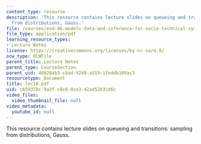 ```yaml
---
content_type: resource
description: 'This resource contains lecture slides on queueing and transitions: sampling
  from distributions, Gauss.'
file: /courses/esd-86-models-data-and-inference-for-socio-technical-systems-spring-2007/c659378c9a3fc8c68ce342ad52b31d6c_lec10.pdf
file_type: application/pdf
learning_resource_types:
- Lecture Notes
license: https://creativecommons.org/licenses/by-nc-sa/4.0/
ocw_type: OCWFile
parent_title: Lecture Notes
parent_type: CourseSection
parent_uid: 408284b3-c8ad-9249-a559-1fe4db109ac3
resourcetype: Document
title: lec10.pdf
uid: c659378c-9a3f-c8c6-8ce3-42ad52b31d6c
video_files:
  video_thumbnail_file: null
video_metadata:
  youtube_id: null
---
```

This resource contains lecture slides on queueing and transitions: sampling from distributions, Gauss.